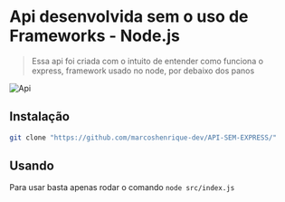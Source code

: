 # Api desenvolvida sem o uso de Frameworks - Node.js
> Essa api foi criada com o intuito de entender como funciona o express, framework usado no node, por debaixo dos panos


![Api](https://user-images.githubusercontent.com/51785898/91779525-37c90c80-ebcc-11ea-83c6-b87582fd8fe7.gif)


## Instalação

```sh
git clone "https://github.com/marcoshenrique-dev/API-SEM-EXPRESS/"
```


## Usando

Para usar basta apenas rodar o comando ```node src/index.js```

